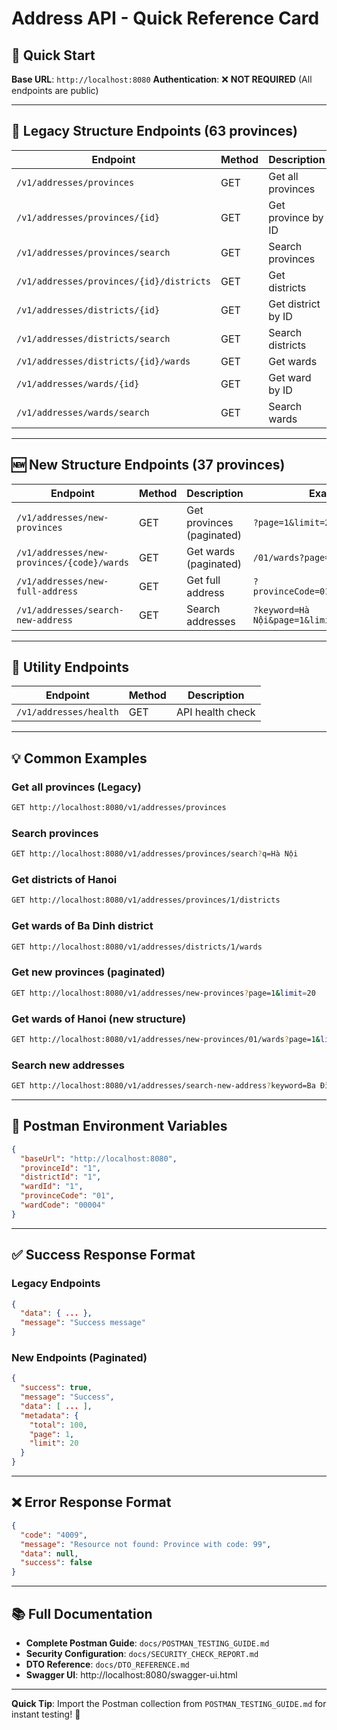 # Address API - Quick Reference Card

## 🚀 Quick Start

**Base URL**: `http://localhost:8080`
**Authentication**: ❌ **NOT REQUIRED** (All endpoints are public)

---

## 📍 Legacy Structure Endpoints (63 provinces)

| Endpoint | Method | Description | Example |
|----------|--------|-------------|---------|
| `/v1/addresses/provinces` | GET | Get all provinces | - |
| `/v1/addresses/provinces/{id}` | GET | Get province by ID | `/v1/addresses/provinces/1` |
| `/v1/addresses/provinces/search` | GET | Search provinces | `?q=Hà Nội` |
| `/v1/addresses/provinces/{id}/districts` | GET | Get districts | `/v1/addresses/provinces/1/districts` |
| `/v1/addresses/districts/{id}` | GET | Get district by ID | `/v1/addresses/districts/1` |
| `/v1/addresses/districts/search` | GET | Search districts | `?q=Ba Đình&provinceId=1` |
| `/v1/addresses/districts/{id}/wards` | GET | Get wards | `/v1/addresses/districts/1/wards` |
| `/v1/addresses/wards/{id}` | GET | Get ward by ID | `/v1/addresses/wards/1` |
| `/v1/addresses/wards/search` | GET | Search wards | `?q=Phúc Xá&districtId=1` |

---

## 🆕 New Structure Endpoints (37 provinces)

| Endpoint | Method | Description | Example |
|----------|--------|-------------|---------|
| `/v1/addresses/new-provinces` | GET | Get provinces (paginated) | `?page=1&limit=20` |
| `/v1/addresses/new-provinces/{code}/wards` | GET | Get wards (paginated) | `/01/wards?page=1&limit=50` |
| `/v1/addresses/new-full-address` | GET | Get full address | `?provinceCode=01&wardCode=00004` |
| `/v1/addresses/search-new-address` | GET | Search addresses | `?keyword=Hà Nội&page=1&limit=20` |

---

## 🏥 Utility Endpoints

| Endpoint | Method | Description |
|----------|--------|-------------|
| `/v1/addresses/health` | GET | API health check |

---

## 💡 Common Examples

### Get all provinces (Legacy)
```bash
GET http://localhost:8080/v1/addresses/provinces
```

### Search provinces
```bash
GET http://localhost:8080/v1/addresses/provinces/search?q=Hà Nội
```

### Get districts of Hanoi
```bash
GET http://localhost:8080/v1/addresses/provinces/1/districts
```

### Get wards of Ba Dinh district
```bash
GET http://localhost:8080/v1/addresses/districts/1/wards
```

### Get new provinces (paginated)
```bash
GET http://localhost:8080/v1/addresses/new-provinces?page=1&limit=20
```

### Get wards of Hanoi (new structure)
```bash
GET http://localhost:8080/v1/addresses/new-provinces/01/wards?page=1&limit=50
```

### Search new addresses
```bash
GET http://localhost:8080/v1/addresses/search-new-address?keyword=Ba Đình&page=1&limit=10
```

---

## 🔧 Postman Environment Variables

```json
{
  "baseUrl": "http://localhost:8080",
  "provinceId": "1",
  "districtId": "1",
  "wardId": "1",
  "provinceCode": "01",
  "wardCode": "00004"
}
```

---

## ✅ Success Response Format

### Legacy Endpoints
```json
{
  "data": { ... },
  "message": "Success message"
}
```

### New Endpoints (Paginated)
```json
{
  "success": true,
  "message": "Success",
  "data": [ ... ],
  "metadata": {
    "total": 100,
    "page": 1,
    "limit": 20
  }
}
```

---

## ❌ Error Response Format

```json
{
  "code": "4009",
  "message": "Resource not found: Province with code: 99",
  "data": null,
  "success": false
}
```

---

## 📚 Full Documentation

- **Complete Postman Guide**: `docs/POSTMAN_TESTING_GUIDE.md`
- **Security Configuration**: `docs/SECURITY_CHECK_REPORT.md`
- **DTO Reference**: `docs/DTO_REFERENCE.md`
- **Swagger UI**: http://localhost:8080/swagger-ui.html

---

**Quick Tip**: Import the Postman collection from `POSTMAN_TESTING_GUIDE.md` for instant testing! 🚀